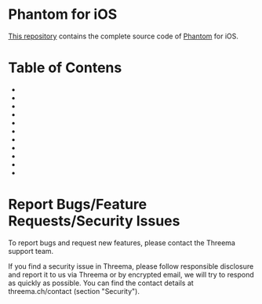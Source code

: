 # Phantom for iOS

[This repository](https://github.com/nordbearbotdev/phantom-dev) contains the complete source code of [Phantom](https://phantom.org) for iOS.

# Table of Contens

*
*
*
*
*
*
*
*
*
*
*

# Report Bugs/Feature Requests/Security Issues

To report bugs and request new features, please contact the Threema support team.

If you find a security issue in Threema, please follow responsible disclosure and report it to us via Threema or by encrypted email, we will try to respond as quickly as possible. You can find the contact details at threema.ch/contact (section "Security").
